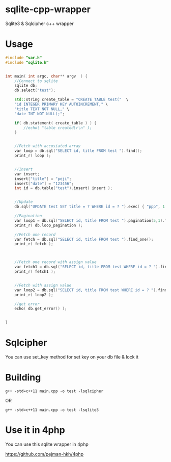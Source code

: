 # sqlite-cpp-wrapper
Sqlite3 & Sqlcipher c++ wrapper

# Usage

```c++
#include "var.h"
#include "sqlite.h"


int main( int argc, char** argv  ) {
	//Connect to sqlite
	sqlite db;
	db.select("test");

    std::string create_table = "CREATE TABLE test("  \
    "id INTEGER PRIMARY KEY AUTOINCREMENT," \
    "title TEXT NOT NULL," \
    "date INT NOT NULL);";

    if( db.statement( create_table ) ) {
        //echo( "table created\r\n" );
    }


	//Fetch with accosiated array
	var loop = db.sql("SELECT id, title FROM test ").find();
	print_r( loop );


	//Insert
	var insert;
	insert["title"] = "peji";
	insert["date"] = "123456";
	int id = db.table("test").insert( insert );


	//Update
	db.sql("UPDATE test SET title = ? WHERE id = ? ").exec( { "ppp", 1 } );

	//Pagination
	var loop1 = db.sql("SELECT id, title FROM test ").pagination(5,1).find();
	print_r( db.loop_pagination );

	//Fetch one record
	var fetch = db.sql("SELECT id, title FROM test ").find_one();
	print_r( fetch );



	//Fetch one record with assign value
	var fetch1 = db.sql("SELECT id, title FROM test WHERE id = ? ").find_one( { 1 } );
	print_r( fetch1 );


	//Fetch with assign value
	var loop2 = db.sql("SELECT id, title FROM test WHERE id = ? ").find( { 1 } );
	print_r( loop2 );

	//get error
	echo( db.get_error() );


}
```

# Sqlcipher
You can use set_key method for set key on your db file & lock it

# Building
```
g++ -std=c++11 main.cpp -o test -lsqlcipher
```
OR

```
g++ -std=c++11 main.cpp -o test -lsqlite3
```

# Use it in 4php

You can use this sqlite wrapper in 4php

https://github.com/pejman-hkh/4php
